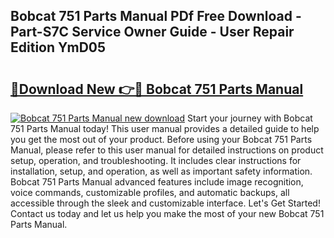 ## Bobcat 751 Parts Manual PDf Free Download - Part-S7C Service Owner Guide - User Repair Edition YmD05

# <h2><a href="http://bc32880.oget.top/?id=Bobcat+751+Parts+Manual">🔗Download New 👉🔴 Bobcat 751 Parts Manual</a></h2>

[![Bobcat 751 Parts Manual new download](https://i.imgur.com/5g1atiW.png)](http://bc32880.oget.top/?id=Bobcat+751+Parts+Manual)
Start your journey with Bobcat 751 Parts Manual today! This user manual provides a detailed guide to help you get the most out of your product. Before using your Bobcat 751 Parts Manual, please refer to this user manual for detailed instructions on product setup, operation, and troubleshooting. It includes clear instructions for installation, setup, and operation, as well as important safety information. Bobcat 751 Parts Manual advanced features include image recognition, voice commands, customizable profiles, and automatic backups, all accessible through the sleek and customizable interface. Let's Get Started! Contact us today and let us help you make the most of your new Bobcat 751 Parts Manual.
